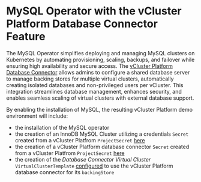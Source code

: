 # MySQL Operator with the vCluster Platform Database Connector Feature

The MySQL Operator simplifies deploying and managing MySQL clusters on Kubernetes by automating provisioning, scaling, backups, and failover while ensuring high availability and secure access. The [vCluster Platform Database Connector](https://www.vcluster.com/docs/platform/administer/connector/database) allows admins to configure a shared database server to manage backing stores for multiple virtual clusters, automatically creating isolated databases and non-privileged users per vCluster. This integration streamlines database management, enhances security, and enables seamless scaling of virtual clusters with external database support.

By enabling the installation of MySQL, the resulting vCluster Platform demo environment will include:
- the installation of the MySQL operator
- the creation of an InnoDB MySQL Cluster utilizing a credentials `Secret` created from a vCluster Platfrom `ProjectSecret` [here](https://github.com/loft-demos/loft-demo-base/blob/main/vcluster-platform-demo-generator/vcluster-platform-gitops/project-secrets/project-secrets.yaml#L68-L77)
- the creation of a vCluster Platform database connector `Secret` created from a vCluster Platfrom `ProjectSecret` [here](https://github.com/loft-demos/loft-demo-base/blob/main/vcluster-platform-demo-generator/vcluster-platform-gitops/project-secrets/project-secrets.yaml#L79-L88)
- the creation of the *Database Connector Virtual Cluster* `VirtualClusterTemplate` [configured](./manifests/db-connected-vcluster-template.yaml#L69-L73) to use the vCluster Platform database connector for its `backingStore`

